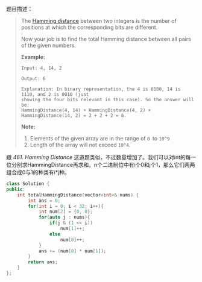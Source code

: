 题目描述：

> The [Hamming distance](https://en.wikipedia.org/wiki/Hamming_distance) between two integers is the number of positions at which the corresponding bits are different.
>
> Now your job is to find the total Hamming distance between all pairs of the given numbers.
>
> **Example:**
>
> ```
> Input: 4, 14, 2
>
> Output: 6
>
> Explanation: In binary representation, the 4 is 0100, 14 is 1110, and 2 is 0010 (just
> showing the four bits relevant in this case). So the answer will be:
> HammingDistance(4, 14) + HammingDistance(4, 2) + HammingDistance(14, 2) = 2 + 2 + 2 = 6.
> ```
>
> **Note:**
>
> 1. Elements of the given array are in the range of `0 `to `10^9`
> 2. Length of the array will not exceed `10^4`.

跟 *461. Hamming Distance* 这道题类似，不过数量增加了。我们可以对int的每一位分别求HammingDistance再求和。n个二进制位中有i个0和j个1，那么它们两两组合成0与1的种类有i*j种。

```c++
class Solution {
public:
    int totalHammingDistance(vector<int>& nums) {
        int ans = 0;
        for(int i = 0; i < 32; i++){
            int num[2] = {0, 0};
            for(auto j : nums){
                if(j & (1 << i))
                    num[1]++;
                else
                    num[0]++;
            }
            ans += (num[0] * num[1]);
        }
        return ans;
    }
};
```

